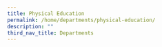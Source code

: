 ```yaml
---
title: Physical Education
permalink: /home/departments/physical-education/
description: ""
third_nav_title: Departments
---
```

